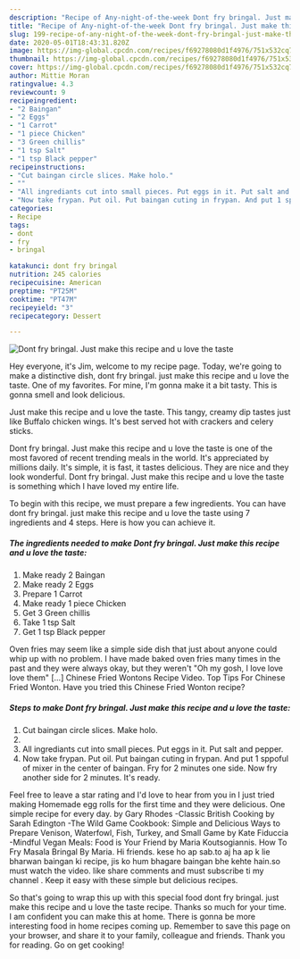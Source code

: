 ```yaml
---
description: "Recipe of Any-night-of-the-week Dont fry bringal. Just make this recipe and u love the taste"
title: "Recipe of Any-night-of-the-week Dont fry bringal. Just make this recipe and u love the taste"
slug: 199-recipe-of-any-night-of-the-week-dont-fry-bringal-just-make-this-recipe-and-u-love-the-taste
date: 2020-05-01T18:43:31.820Z
image: https://img-global.cpcdn.com/recipes/f69278080d1f4976/751x532cq70/dont-fry-bringal-just-make-this-recipe-and-u-love-the-taste-recipe-main-photo.jpg
thumbnail: https://img-global.cpcdn.com/recipes/f69278080d1f4976/751x532cq70/dont-fry-bringal-just-make-this-recipe-and-u-love-the-taste-recipe-main-photo.jpg
cover: https://img-global.cpcdn.com/recipes/f69278080d1f4976/751x532cq70/dont-fry-bringal-just-make-this-recipe-and-u-love-the-taste-recipe-main-photo.jpg
author: Mittie Moran
ratingvalue: 4.3
reviewcount: 9
recipeingredient:
- "2 Baingan"
- "2 Eggs"
- "1 Carrot"
- "1 piece Chicken"
- "3 Green chillis"
- "1 tsp Salt"
- "1 tsp Black pepper"
recipeinstructions:
- "Cut baingan circle slices. Make holo."
- ""
- "All ingrediants cut into small pieces. Put eggs in it. Put salt and pepper."
- "Now take frypan. Put oil. Put baingan cuting in frypan. And put 1 sppoful of mixer in the center of baingan. Fry for 2 minutes one side. Now fry another side for 2 minutes. It&#39;s ready."
categories:
- Recipe
tags:
- dont
- fry
- bringal

katakunci: dont fry bringal 
nutrition: 245 calories
recipecuisine: American
preptime: "PT25M"
cooktime: "PT47M"
recipeyield: "3"
recipecategory: Dessert

---
```



![Dont fry bringal. Just make this recipe and u love the taste](https://img-global.cpcdn.com/recipes/f69278080d1f4976/751x532cq70/dont-fry-bringal-just-make-this-recipe-and-u-love-the-taste-recipe-main-photo.jpg)

Hey everyone, it's Jim, welcome to my recipe page. Today, we're going to make a distinctive dish, dont fry bringal. just make this recipe and u love the taste. One of my favorites. For mine, I'm gonna make it a bit tasty. This is gonna smell and look delicious.

Just make this recipe and u love the taste. This tangy, creamy dip tastes just like Buffalo chicken wings. It&#39;s best served hot with crackers and celery sticks.

Dont fry bringal. Just make this recipe and u love the taste is one of the most favored of recent trending meals in the world. It's appreciated by millions daily. It's simple, it is fast, it tastes delicious. They are nice and they look wonderful. Dont fry bringal. Just make this recipe and u love the taste is something which I have loved my entire life.


To begin with this recipe, we must prepare a few ingredients. You can have dont fry bringal. just make this recipe and u love the taste using 7 ingredients and 4 steps. Here is how you can achieve it.

<!--inarticleads1-->

##### The ingredients needed to make Dont fry bringal. Just make this recipe and u love the taste:

1. Make ready 2 Baingan
1. Make ready 2 Eggs
1. Prepare 1 Carrot
1. Make ready 1 piece Chicken
1. Get 3 Green chillis
1. Take 1 tsp Salt
1. Get 1 tsp Black pepper


Oven fries may seem like a simple side dish that just about anyone could whip up with no problem. I have made baked oven fries many times in the past and they were always okay, but they weren&#39;t &#34;Oh my gosh, I love love love them&#34; […] Chinese Fried Wontons Recipe Video. Top Tips For Chinese Fried Wonton. Have you tried this Chinese Fried Wonton recipe? 

<!--inarticleads2-->

##### Steps to make Dont fry bringal. Just make this recipe and u love the taste:

1. Cut baingan circle slices. Make holo.
1. 
1. All ingrediants cut into small pieces. Put eggs in it. Put salt and pepper.
1. Now take frypan. Put oil. Put baingan cuting in frypan. And put 1 sppoful of mixer in the center of baingan. Fry for 2 minutes one side. Now fry another side for 2 minutes. It&#39;s ready.


Feel free to leave a star rating and I&#39;d love to hear from you in I just tried making Homemade egg rolls for the first time and they were delicious. One simple recipe for every day. by Gary Rhodes -Classic British Cooking by Sarah Edington -The Wild Game Cookbook: Simple and Delicious Ways to Prepare Venison, Waterfowl, Fish, Turkey, and Small Game by Kate Fiduccia -Mindful Vegan Meals: Food is Your Friend by Maria Koutsogiannis. How To Fry Masala Bringal By Maria. Hi friends. kese ho ap sab.to aj ha ap k lie bharwan baingan ki recipe, jis ko hum bhagare baingan bhe kehte hain.so must watch the video. like share comments and must subscribe ti my channel . Keep it easy with these simple but delicious recipes. 

So that's going to wrap this up with this special food dont fry bringal. just make this recipe and u love the taste recipe. Thanks so much for your time. I am confident you can make this at home. There is gonna be more interesting food in home recipes coming up. Remember to save this page on your browser, and share it to your family, colleague and friends. Thank you for reading. Go on get cooking!
